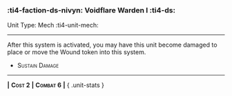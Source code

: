 ### :ti4-faction-ds-nivyn: **Voidflare Warden I** :ti4-ds:

Unit Type: Mech :ti4-unit-mech:

---

After this system is activated, you may have this unit become damaged to place or move the Wound token into this system.

* <span style="font-variant:small-caps;">Sustain Damage</span> 

---

__|__ <span style="font-variant:small-caps;white-space: nowrap;">**Cost 2**</span> __|__ <span style="font-variant:small-caps;white-space: nowrap;">**Combat 6**</span> __|__
{ .unit-stats }
